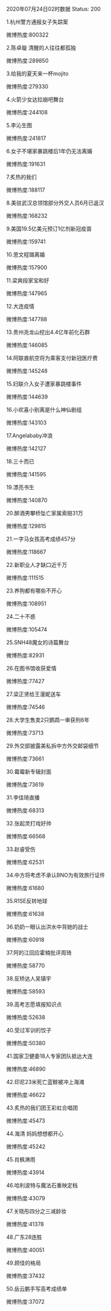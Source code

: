 2020年07月24日02时数据
Status: 200

1.杭州警方通报女子失踪案

微博热度:800322

2.陈卓璇 清醒的人往往都孤独

微博热度:289850

3.给我的夏天来一杯mojito

微博热度:279330

4.火箭少女达拉崩吧舞台

微博热度:244108

5.李沁生图

微博热度:241817

6.女子不堪家暴跳楼后1年仍无法离婚

微博热度:191631

7.炙热的我们

微博热度:188117

8.美驻武汉总领馆部分外交人员6月已返汉

微博热度:168232

9.美国19.5亿美元预订1亿剂新冠疫苗

微博热度:159741

10.思文程璐离婚

微博热度:157900

11.梁爽段家宝和好

微博热度:147965

12.大连疫情

微博热度:147788

13.贵州尧龙山挖出4.4亿年前化石群

微博热度:146085

14.阿联酋航空将为乘客支付新冠医疗费

微博热度:145248

15.妇联介入女子遭家暴跳楼事件

微博热度:144639

16.小欢喜小别离是什么神仙剧组

微博热度:143103

17.Angelababy冲浪

微博热度:142127

18.三十而已

微博热度:141595

19.漂亮书生

微博热度:140870

20.醉酒男攀桥坠亡家属索赔31万

微博热度:129815

21.一字马女孩高考成绩457分

微博热度:118667

22.新职业人才缺口近千万

微博热度:111515

23.养狗都有哪些不开心

微博热度:108951

24.二十不惑

微博热度:105474

25.SNH48魔女的诗篇舞台

微博热度:82931

26.在图书馆收获爱情

微博热度:77427

27.梁正贤给王漫妮送车

微博热度:74546

28.大学生售卖2只鹦鹉一审获刑6年

微博热度:73713

29.外交部披露美私拆中方外交邮袋细节

微博热度:73661

30.霉霉新专辑封面

微博热度:73619

31.李佳琦直播

微博热度:68313

32.张起灵打戏好帅

微博热度:66568

33.赵睿受伤

微博热度:62531

34.中方将考虑不承认BNO为有效旅行证件

微博热度:61680

35.R1SE反转地球

微博热度:61638

36.奶奶一眼认出洪水中背她的战士

微博热度:60918

37.阿的江回应霍楠批评周琦

微博热度:58770

38.反矫达人吴镇宇

微博热度:58593

39.高考志愿填报知识点

微博热度:52638

40.受过军训的饺子

微博热度:50380

41.国家卫健委18人专家团队抵达大连

微博热度:46890

42.印尼23米死亡蓝鲸被冲上海滩

微博热度:46622

43.炙热的我们团王彩虹合唱团

微博热度:45473

44.海清 妈妈想想都开心

微博热度:45242

45.肖枫淋雨

微博热度:43914

46.哈利波特与魔法石重映定档

微博热度:43079

47.关晓彤四分之三减龄妆

微博热度:41378

48.广东28连胜

微博热度:40051

49.顾佳的格局

微博热度:37432

50.岳云鹏手写高考成绩单

微博热度:37072

